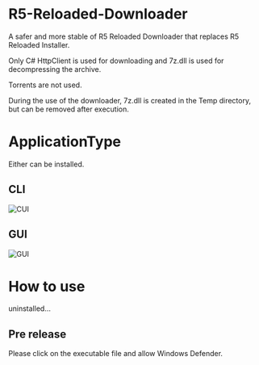 # R5-Reloaded-Downloader

A safer and more stable of R5 Reloaded Downloader that replaces R5 Reloaded Installer.

Only C# HttpClient is used for downloading and 7z.dll is used for decompressing the archive.

Torrents are not used.

During the use of the downloader, 7z.dll is created in the Temp directory, but can be removed after execution.

# ApplicationType

Either can be installed.

## CLI

![CUI](https://user-images.githubusercontent.com/76650151/158708512-8f582fcc-0e77-457a-b919-4e520c76b3ee.png)

## GUI

![GUI](https://user-images.githubusercontent.com/76650151/158708524-94ebd218-fd18-44e2-aac9-d7275b1eda52.png)

# How to use

uninstalled...

## Pre release

Please click on the executable file and allow Windows Defender.
